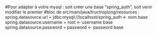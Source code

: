 #Pour adapter à votre mysql : soit créer une base "spring_auth", soit venir modifier le premier
#bloc de src/main/java/tructroplong/resources : 
spring.datasource.url = jdbc:mysql://localhost/spring_auth <- nom base
spring.datasource.username = root <- username base
spring.datasource.password = password <- password base